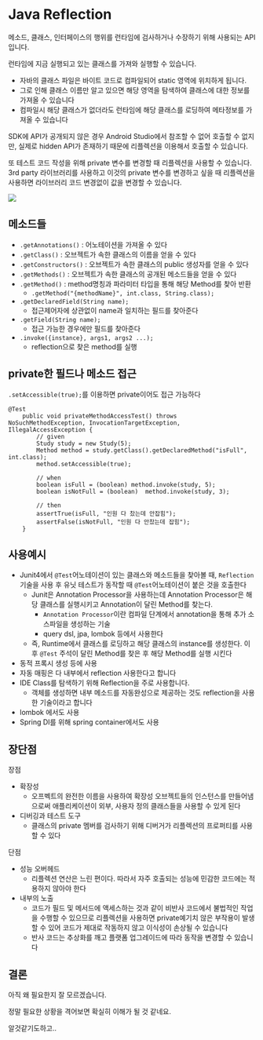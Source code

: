# Java Reflection
메소드, 클래스, 인터페이스의 행위를 런타임에 검사하거나 수장하기 위해 사용되는 API 입니다.

런타임에 지금 실행되고 있는 클래스를 가져와 실행할 수 있습니다.

* 자바의 클래스 파일은 바이트 코드로 컴파일되어 static 영역에 위치하게 됩니다. 
* 그로 인해 클래스 이름만 알고 있으면 해당 영역을 탐색하여 클래스에 대한 정보를 가져올 수 있습니다
* 컴파일시 해당 클래스가 없더라도 런타임에 해당 클래스를 로딩하여 메타정보를 가져올 수 있습니다

SDK에 API가 공개되지 않은 경우 Android Studio에서 참조할 수 없어 호출할 수 없지만, 실제로 hidden API가 존재하기 때문에 리플렉션을 이용해서 호출할 수 있습니다.

또 테스트 코드 작성을 위해 private 변수를 변경할 때 리플렉션을 사용할 수 있습니다. 3rd party 라이브러리를 사용하고 이것의 private 변수를 변경하고 싶을 때 리플렉션을 사용하면 라이브러리 코드 변경없이 값을 변경할 수 있습니다.

![](https://media.geeksforgeeks.org/wp-content/uploads/20220110121120/javalang.jpg)

## 메소드들
* `.getAnnotations()` : 어노테이션을 가져올 수 있다
* `.getClass()` : 오브젝트가 속한 클래스의 이름을 얻을 수 있다
* `.getConstructors()` : 오브젝트가 속한 클래스의 public 생성자를 얻을 수 있다
* `.getMethods()` : 오브젝트가 속한 클래스의 공개된 메소드들을 얻을 수 있다
* `.getMethod()` : method명칭과 파라미터 타입을 통해 해당 Method를 찾아 반환
    * `.getMethod("{methodName}", int.class, String.class);`
* `.getDeclaredField(String name);`
    * 접근제어자에 상관없이 name과 일치하는 필드를 찾아준다
* `.getField(String name);`
    * 접근 가능한 경우에만 필드를 찾아준다
* `.invoke({instance}, args1, args2 ...);`
    * reflection으로 찾은 method를 실행

## private한 필드나 메소드 접근
`.setAccessible(true);`를 이용하면 private이어도 접근 가능하다

```
@Test
    public void privateMethodAccessTest() throws NoSuchMethodException, InvocationTargetException, IllegalAccessException {
        // given
        Study study = new Study(5);
        Method method = study.getClass().getDeclaredMethod("isFull", int.class);
        method.setAccessible(true);

        // when
        boolean isFull = (boolean) method.invoke(study, 5);
        boolean isNotFull = (boolean)  method.invoke(study, 3);

        // then
        assertTrue(isFull, "인원 다 찼는데 안잡힘");
        assertFalse(isNotFull, "인원 다 안찼는데 잡힘");
    }
```

## 사용예시
* Junit4에서 `@Test`어노테이션이 있는 클래스와 메소드들을 찾아볼 때, `Reflection` 기술을 사용 후 유닛 테스트가 동작할 때 `@Test`어노테이션이 붙은 것을 호출한다
    * Junit은 Annotation Processor을 사용하는데 Annotation Processor은 해당 클래스를 실행시키고 Annotation이 달린 Method를 찾는다. 
        * `Annotation Processor`이란 컴파일 단계에서 annotation을 통해 추가 소스파일을 생성하는 기술
        * query dsl, jpa, lombok 등에서 사용한다
    * 즉, Runtime에서 클래스를 로딩하고 해당 클래스의 instance를 생성한다. 이후 `@Test` 주석이 달린 Method를 찾은 후 해당 Method를 실행 시킨다
* 동적 프록시 생성 등에 사용
* 자동 매핑은 다 내부에서 reflection 사용한다고 합니다
* IDE Class를 탐색하기 위해 Reflection을 주로 사용합니다.
    * 객체를 생성하면 내부 메소드를 자동완성으로 제공하는 것도 reflection을 사용한 기술이라고 합니다 
* lombok 에서도 사용
* Spring DI를 위해 spring container에서도 사용

## 장단점
장점
* 확장성
    * 오프벡트의 완전한 이름을 사용하여 확장성 오브젝트들의 인스턴스를 만들어냄으로써 애플리케이션이 외부, 사용자 정의 클래스들을 사용할 수 있게 된다
* 디버깅과 테스트 도구
    * 클래스의 private 멤버를 검사하기 위해 디버거가 리플렉션의 프로퍼티를 사용할 수 있다

단점
* 성능 오버헤드
    * 리플렉션 연산은 느린 편이다. 따라서 자주 호출되는 성능에 민감한 코드에는 적용하지 않아야 한다
* 내부의 노출
    * 코드가 필드 및 메서드에 액세스하는 것과 같이 비반사 코드에서 불법적인 작업을 수행할 수 있으므로 리플렉션을 사용하면 private예기치 않은 부작용이 발생할 수 있어 코드가 제대로 작동하지 않고 이식성이 손상될 수 있습니다 
    * 반사 코드는 추상화를 깨고 플랫폼 업그레이드에 따라 동작을 변경할 수 있습니다


## 결론
아직 왜 필요한지 잘 모르겠습니다.

정말 필요한 상황을 격어보면 확실히 이해가 될 것 같네요.

알것같기도하고..